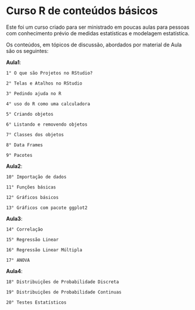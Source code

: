 # Curso R de conteúdos básicos

Este foi um curso criado para ser ministrado em poucas aulas para pessoas com conhecimento prévio de medidas estatísticas e modelagem estatística. 


Os conteúdos, em tópicos de discussão, abordados por material de Aula são os seguintes:

**Aula1**:

    1° O que são Projetos no RStudio?
    
    2° Telas e Atalhos no RStudio
    
    3° Pedindo ajuda no R
    
    4° uso do R como uma calculadora
    
    5° Criando objetos
    
    6° Listando e removendo objetos
    
    7° Classes dos objetos
    
    8° Data Frames
    
    9° Pacotes

    
**Aula2**:

    10° Importação de dados
    
    11° Funções básicas
    
    12° Gráficos básicos
    
    13° Gráficos com pacote ggplot2
    
    
**Aula3**:

    14° Correlação
    
    15° Regressão Linear

    16° Regressão Linear Múltipla
    
    17° ANOVA

**Aula4**:

    18° Distribuições de Probabilidade Discreta
    
    19° Distribuições de Probabilidade Continuas

    20° Testes Estatísticos
    
